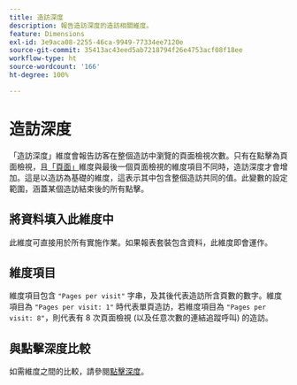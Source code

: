 ```yaml
---
title: 造訪深度
description: 報告造訪深度的造訪相關維度。
feature: Dimensions
exl-id: 3e9aca08-2255-46ca-9949-77334ee7120e
source-git-commit: 35413ac43eed5ab7218794f26e4753acf08f18ee
workflow-type: ht
source-wordcount: '166'
ht-degree: 100%

---
```


# 造訪深度

「造訪深度」維度會報告訪客在整個造訪中瀏覽的頁面檢視次數。只有在點擊為頁面檢視，且[「頁面」](page.md)維度與最後一個頁面檢視的維度項目不同時，造訪深度才會增加。這是以造訪為基礎的維度，這表示其中包含整個造訪共同的值。此變數的設定範圍，涵蓋某個造訪結束後的所有點擊。

## 將資料填入此維度中

此維度可直接用於所有實施作業。如果報表套裝包含資料，此維度即會運作。

## 維度項目

維度項目包含 `"Pages per visit"` 字串，及其後代表造訪所含頁數的數字。維度項目為 `"Pages per visit: 1"` 時代表單頁造訪，若維度項目為 `"Pages per visit: 8"`，則代表有 8 次頁面檢視 (以及任意次數的連結追蹤呼叫) 的造訪。

## 與點擊深度比較

如需維度之間的比較，請參閱[點擊深度](hit-depth.md)。
